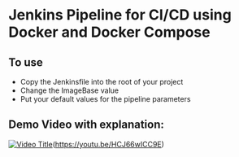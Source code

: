 # Jenkins Pipeline for CI/CD using Docker and Docker Compose
## To use
- Copy the Jenkinsfile into the root of your project
- Change the ImageBase value
- Put your default values for the pipeline parameters

## Demo Video with explanation:
[![Video Title](https://img.youtube.com/vi/VIDEO_ID/0.jpg)]([[https://youtu.be/HCJ66wICC9E])(https://youtu.be/HCJ66wICC9E)
